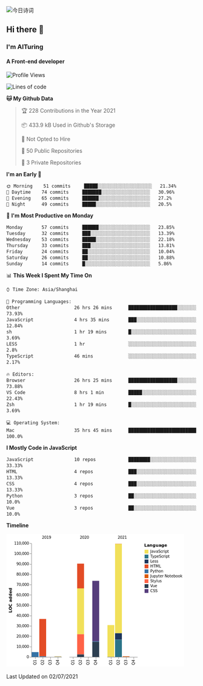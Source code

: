 <img alt="今日诗词" src="https://v2.jinrishici.com/one.svg?font-size=30&spacing=2&color=skyblue" style="max-width:100%; display: block; margin: 0 auto;">

## Hi there 👋
### I'm AITuring
#### A Front-end developer

<!-- <img src="./dhx.gif" width="400px"/> -->

<!--START_SECTION:waka-->
![Profile Views](http://img.shields.io/badge/Profile%20Views-1-blue)

![Lines of code](https://img.shields.io/badge/From%20Hello%20World%20I%27ve%20Written-346961%20lines%20of%20code-blue)

**🐱 My Github Data** 

> 🏆 228 Contributions in the Year 2021
 > 
> 📦 433.9 kB Used in Github's Storage 
 > 
> 🚫 Not Opted to Hire
 > 
> 📜 50 Public Repositories 
 > 
> 🔑 3 Private Repositories  
 > 
**I'm an Early 🐤** 

```text
🌞 Morning    51 commits     █████░░░░░░░░░░░░░░░░░░░░   21.34% 
🌆 Daytime    74 commits     ███████░░░░░░░░░░░░░░░░░░   30.96% 
🌃 Evening    65 commits     ██████░░░░░░░░░░░░░░░░░░░   27.2% 
🌙 Night      49 commits     █████░░░░░░░░░░░░░░░░░░░░   20.5%

```
📅 **I'm Most Productive on Monday** 

```text
Monday       57 commits     ██████░░░░░░░░░░░░░░░░░░░   23.85% 
Tuesday      32 commits     ███░░░░░░░░░░░░░░░░░░░░░░   13.39% 
Wednesday    53 commits     █████░░░░░░░░░░░░░░░░░░░░   22.18% 
Thursday     33 commits     ███░░░░░░░░░░░░░░░░░░░░░░   13.81% 
Friday       24 commits     ██░░░░░░░░░░░░░░░░░░░░░░░   10.04% 
Saturday     26 commits     ██░░░░░░░░░░░░░░░░░░░░░░░   10.88% 
Sunday       14 commits     █░░░░░░░░░░░░░░░░░░░░░░░░   5.86%

```


📊 **This Week I Spent My Time On** 

```text
⌚︎ Time Zone: Asia/Shanghai

💬 Programming Languages: 
Other                    26 hrs 26 mins      ██████████████████░░░░░░░   73.93% 
JavaScript               4 hrs 35 mins       ███░░░░░░░░░░░░░░░░░░░░░░   12.84% 
sh                       1 hr 19 mins        █░░░░░░░░░░░░░░░░░░░░░░░░   3.69% 
LESS                     1 hr                ░░░░░░░░░░░░░░░░░░░░░░░░░   2.8% 
TypeScript               46 mins             ░░░░░░░░░░░░░░░░░░░░░░░░░   2.17%

🔥 Editors: 
Browser                  26 hrs 25 mins      ██████████████████░░░░░░░   73.88% 
VS Code                  8 hrs 1 min         █████░░░░░░░░░░░░░░░░░░░░   22.43% 
Zsh                      1 hr 19 mins        █░░░░░░░░░░░░░░░░░░░░░░░░   3.69%

💻 Operating System: 
Mac                      35 hrs 45 mins      █████████████████████████   100.0%

```

**I Mostly Code in JavaScript** 

```text
JavaScript               10 repos            ████████░░░░░░░░░░░░░░░░░   33.33% 
HTML                     4 repos             ███░░░░░░░░░░░░░░░░░░░░░░   13.33% 
CSS                      4 repos             ███░░░░░░░░░░░░░░░░░░░░░░   13.33% 
Python                   3 repos             ██░░░░░░░░░░░░░░░░░░░░░░░   10.0% 
Vue                      3 repos             ██░░░░░░░░░░░░░░░░░░░░░░░   10.0%

```


**Timeline**

![Chart not found](https://raw.githubusercontent.com/AITuring/AITuring/main/charts/bar_graph.png) 


 Last Updated on 02/07/2021
<!--END_SECTION:waka-->


